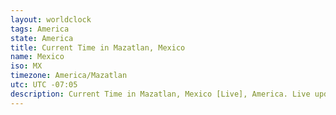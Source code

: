 ```yaml
---
layout: worldclock
tags: America
state: America
title: Current Time in Mazatlan, Mexico
name: Mexico
iso: MX
timezone: America/Mazatlan
utc: UTC -07:05
description: Current Time in Mazatlan, Mexico [Live], America. Live update now time in Mazatlan, timezone America/Mazatlan, UTC -07:05, Country ISO code & Current Local Time.
---
```


